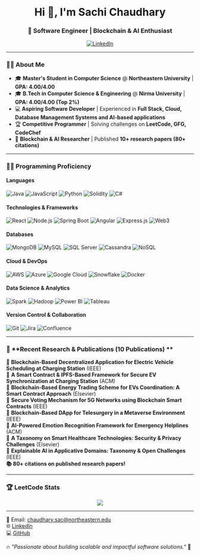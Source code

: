 <h1 align="center">Hi 👋, I'm Sachi Chaudhary</h1>
<h3 align="center">🚀 Software Engineer | Blockchain & AI Enthusiast </h3>

<p align="center">
  <a href="https://github.com/SachiChaudhary"></a>
  <a href="https://linkedin.com/in/contactsachichaudhary"><img src="https://img.shields.io/badge/LinkedIn-Connect-blue?style=social&logo=linkedin" alt="LinkedIn"></a>
</p>

---

### 👩‍🎓 **About Me**
- 🎓 **Master's Student in Computer Science** @ **Northeastern University** | **GPA: 4.00/4.00**
- 🎓 **B.Tech in Computer Science & Engineering** @ **Nirma University** | **GPA: 4.00/4.00 (Top 2%)**
- 💻 **Aspiring Software Developer** | Experienced in **Full Stack, Cloud, Database Management Systems and AI-based applications**
- 🏆 **Competitive Programmer** | Solving challenges on **LeetCode, GFG, CodeChef**
- 🔗 **Blockchain & AI Researcher** | Published **10+ research papers (80+ citations)**

---

### 🧑‍💻 **Programming Proficiency**
#### **Languages**
![Java](https://img.shields.io/badge/Java-%23ED8B00.svg?style=for-the-badge&logo=openjdk&logoColor=white)
![JavaScript](https://img.shields.io/badge/JavaScript-%23F7DF1E.svg?style=for-the-badge&logo=javascript&logoColor=black)
![Python](https://img.shields.io/badge/Python-3776AB?style=for-the-badge&logo=python&logoColor=white)
![Solidity](https://img.shields.io/badge/Solidity-%23363636.svg?style=for-the-badge&logo=solidity&logoColor=white)
![C#](https://img.shields.io/badge/C%23-%23239120.svg?style=for-the-badge&logo=csharp&logoColor=white)

#### **Technologies & Frameworks**
![React](https://img.shields.io/badge/React-%2361DAFB.svg?style=for-the-badge&logo=react&logoColor=black)
![Node.js](https://img.shields.io/badge/Node.js-339933?style=for-the-badge&logo=nodedotjs&logoColor=white)
![Spring Boot](https://img.shields.io/badge/Spring%20Boot-6DB33F?style=for-the-badge&logo=springboot&logoColor=white)
![Angular](https://img.shields.io/badge/Angular-DD0031?style=for-the-badge&logo=angular&logoColor=white)
![Express.js](https://img.shields.io/badge/Express.js-%23404d59.svg?style=for-the-badge&logo=express&logoColor=white)
![Web3](https://img.shields.io/badge/Web3-000000?style=for-the-badge&logo=web3.js&logoColor=white)

#### **Databases**
![MongoDB](https://img.shields.io/badge/MongoDB-4EA94B?style=for-the-badge&logo=mongodb&logoColor=white)
![MySQL](https://img.shields.io/badge/MySQL-4479A1?style=for-the-badge&logo=mysql&logoColor=white)
![SQL Server](https://img.shields.io/badge/SQL%20Server-CC2927?style=for-the-badge&logo=microsoftsqlserver&logoColor=white)
![Cassandra](https://img.shields.io/badge/Cassandra-1287B1?style=for-the-badge&logo=apache-cassandra&logoColor=white)
![NoSQL](https://img.shields.io/badge/NoSQL-%23F47B20.svg?style=for-the-badge&logo=nosql&logoColor=white)

#### **Cloud & DevOps**
![AWS](https://img.shields.io/badge/AWS-%23FF9900.svg?style=for-the-badge&logo=amazonaws&logoColor=white)
![Azure](https://img.shields.io/badge/Microsoft%20Azure-0078D4?style=for-the-badge&logo=microsoftazure&logoColor=white)
![Google Cloud](https://img.shields.io/badge/Google%20Cloud-4285F4?style=for-the-badge&logo=googlecloud&logoColor=white)
![Snowflake](https://img.shields.io/badge/Snowflake-29B5E8?style=for-the-badge&logo=snowflake&logoColor=white)
![Docker](https://img.shields.io/badge/Docker-2496ED?style=for-the-badge&logo=docker&logoColor=white)

#### **Data Science & Analytics**
![Spark](https://img.shields.io/badge/Apache%20Spark-E25A1C?style=for-the-badge&logo=apachespark&logoColor=white)
![Hadoop](https://img.shields.io/badge/Hadoop-66CCFF?style=for-the-badge&logo=apachehadoop&logoColor=black)
![Power BI](https://img.shields.io/badge/Power%20BI-F2C811?style=for-the-badge&logo=powerbi&logoColor=black)
![Tableau](https://img.shields.io/badge/Tableau-E97627?style=for-the-badge&logo=tableau&logoColor=white)

#### **Version Control & Collaboration**
![Git](https://img.shields.io/badge/Git-F05032?style=for-the-badge&logo=git&logoColor=white)
![Jira](https://img.shields.io/badge/Jira-0052CC?style=for-the-badge&logo=jira&logoColor=white)
![Confluence](https://img.shields.io/badge/Confluence-172B4D?style=for-the-badge&logo=confluence&logoColor=white)

---

### 📌 **Recent Research & Publications (10 Publications) ** 
📄 **Blockchain-Based Decentralized Application for Electric Vehicle Scheduling at Charging Station** (IEEE)  
📄 **A Smart Contract & IPFS-Based Framework for Secure EV Synchronization at Charging Station** (ACM)  
📄 **Blockchain-Based Energy Trading Scheme for EVs Coordination: A Smart Contract Approach** (Elsevier)  
📄 **Secure Voting Mechanism for 5G Networks using Blockchain Smart Contracts** (IEEE)  
📄 **Blockchain-Based DApp for Telesurgery in a Metaverse Environment** (IEEE)  
📄 **AI-Powered Emotion Recognition Framework for Emergency Helplines** (ACM)  
📄 **A Taxonomy on Smart Healthcare Technologies: Security & Privacy Challenges** (Elsevier)  
📄 **Explainable AI in Applicative Domains: Taxonomy & Open Challenges** (IEEE)  
**📚 80+ citations on published research papers!**

---



### 🏆 **LeetCode Stats**
<p align="center">
  <img src="https://leetcard.jacoblin.cool/sachich?theme=dark&font=ABeeZee" />
</p>

---

📧 Email: chaudhary.sac@northeastern.edu  
🌐 [LinkedIn](https://linkedin.com/in/contactsachichaudhary)  
💻 [GitHub](https://github.com/SachiChaudhary)  

🔥 *"Passionate about building scalable and impactful software solutions."* 🚀

